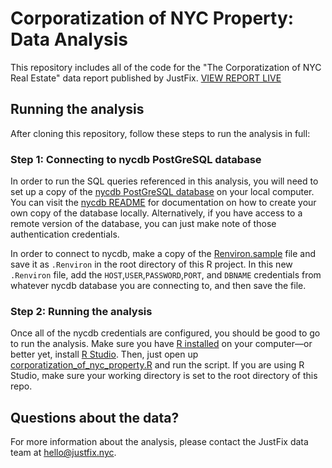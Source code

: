 # Corporatization of NYC Property: Data Analysis 
This repository includes all of the code for the "The Corporatization of NYC Real Estate" data report published by JustFix. 
[VIEW REPORT LIVE](https://medium.com/justfixnyc/corporatization-of-nyc-real-estate-83e2bf191b73)


## Running the analysis

After cloning this repository, follow these steps to run the analysis in full:

### Step 1: Connecting to nycdb PostGreSQL database

In order to run the SQL queries referenced in this analysis, you will need to set up a copy of the [nycdb PostGreSQL database](https://github.com/nycdb/nycdb) on your local computer. You can visit the [nycdb README](https://github.com/nycdb/nycdb/blob/main/src/README.md) for documentation on how to create your own copy of the database locally. Alternatively, if you have access to a remote version of the database, you can just make note of those authentication credentials.

In order to connect to nycdb, make a copy of the [Renviron.sample](https://github.com/JustFixNYC/landlords-over-time/blob/main/Renviron.sample) file and save it as `.Renviron` in the root directory of this R project. In this new `.Renviron` file, add the `HOST`,`USER`,`PASSWORD`,`PORT`, and `DBNAME` credentials from whatever nycdb database you are connecting to, and then save the file. 

### Step 2: Running the analysis

Once all of the nycdb credentials are configured, you should be good to go to run the analysis. Make sure you have [R installed](https://www.r-project.org/) on your computer—or better yet, install [R Studio](https://www.rstudio.com/). Then, just open up [corporatization_of_nyc_property.R](https://github.com/JustFixNYC/landlords-over-time/blob/main/corporatization_of_nyc_property.R) and run the script. If you are using R Studio, make sure your working directory is set to the root directory of this repo. 

## Questions about the data?

For more information about the analysis, please contact the JustFix data team at hello@justfix.nyc.
